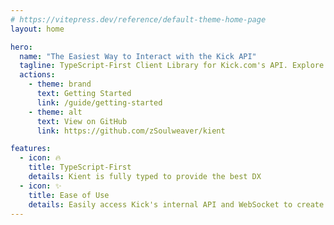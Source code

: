 ```yaml
---
# https://vitepress.dev/reference/default-theme-home-page
layout: home

hero:
  name: "The Easiest Way to Interact with the Kick API"
  tagline: TypeScript-First Client Library for Kick.com's API. Explore channel information, read chat, and much more effortlessly.
  actions:
    - theme: brand
      text: Getting Started
      link: /guide/getting-started
    - theme: alt
      text: View on GitHub
      link: https://github.com/zSoulweaver/kient

features:
  - icon: 🔥
    title: TypeScript-First
    details: Kient is fully typed to provide the best DX
  - icon: ✨
    title: Ease of Use
    details: Easily access Kick's internal API and WebSocket to create your dream 3rd party app 
---
```


